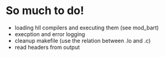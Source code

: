 # So much to do!

- loading hll compilers and executing them (see mod_bart)
- execption and error logging
- cleanup makefile (use the relation between .lo and .c)
- read headers from output
